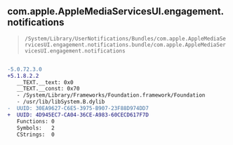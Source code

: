 ## com.apple.AppleMediaServicesUI.engagement.notifications

> `/System/Library/UserNotifications/Bundles/com.apple.AppleMediaServicesUI.engagement.notifications.bundle/com.apple.AppleMediaServicesUI.engagement.notifications`

```diff

-5.0.72.3.0
+5.1.8.2.2
   __TEXT.__text: 0x0
   __TEXT.__const: 0x70
   - /System/Library/Frameworks/Foundation.framework/Foundation
   - /usr/lib/libSystem.B.dylib
-  UUID: 30EA9627-C6E5-3975-B907-23F88D974DD7
+  UUID: 4D945EC7-CA04-36CE-A983-60CECD617F7D
   Functions: 0
   Symbols:   2
   CStrings:  0

```
